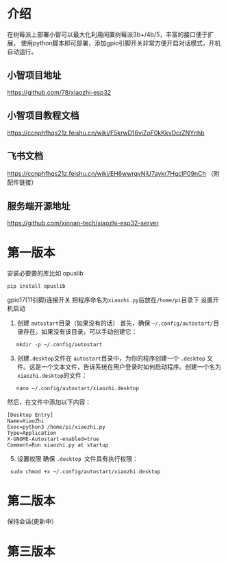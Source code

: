 <!--
 * @Author: kemomi 
 * @Date: 2025-02-28 23:43:59
 * @LastEditors: kemomi 
 * @LastEditTime: 2025-02-28 23:56:46
 * @FilePath: \RaspberryPi-xiaozhi\README.md
 * @Description: 这是默认设置,请设置`customMade`, 打开koroFileHeader查看配置 进行设置: https://github.com/OBKoro1/koro1FileHeader/wiki/%E9%85%8D%E7%BD%AE
-->
# 介绍
在树莓派上部署小智可以最大化利用闲置树莓派3b+/4b/5，丰富的接口便于扩展，
使用python脚本即可部署，添加gpio引脚开关非常方便开启对话模式，开机自动运行。

## 小智项目地址
https://github.com/78/xiaozhi-esp32
## 小智项目教程文档
https://ccnphfhqs21z.feishu.cn/wiki/F5krwD16viZoF0kKkvDcrZNYnhb
## 飞书文档
https://ccnphfhqs21z.feishu.cn/wiki/EH6wwrgvNiU7aykr7HgclP09nCh （附配件链接）
## 服务端开源地址
https://github.com/xinnan-tech/xiaozhi-esp32-server

# 第一版本
安装必要要的库比如 opuslib
```
pip install opuslib
```

gpio17(11引脚)连接开关
把程序命名为`xiaozhi.py`后放在`/home/pi`目录下
设置开机启动
1. 创建 `autostart`目录（如果没有的话）
首先，确保 `~/.config/autostart/`目录存在。如果没有该目录，可以手动创建它：
```
   mkdir -p ~/.config/autostart
```
3. 创建`.desktop`文件在 `autostart`目录中，为你的程序创建一个 `.desktop` 文件。这是一个文本文件，告诉系统在用户登录时如何启动程序。创建一个名为 `xiaozhi.desktop`的文件：
```
   nano ~/.config/autostart/xiaozhi.desktop
```
然后，在文件中添加以下内容：
```
[Desktop Entry]
Name=XiaoZhi
Exec=python3 /home/pi/xiaozhi.py
Type=Application
X-GNOME-Autostart-enabled=true
Comment=Run xiaozhi.py at startup
```  
5. 设置权限
确保 `.desktop `文件具有执行权限：
```
 sudo chmod +x ~/.config/autostart/xiaozhi.desktop
```
# 第二版本

 保持会话(更新中）
 
# 第三版本

 
